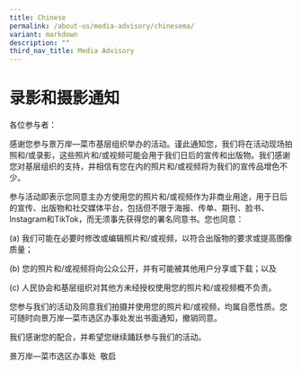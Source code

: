 ```yaml
---
title: Chinese
permalink: /about-us/media-advisory/chinesema/
variant: markdown
description: ""
third_nav_title: Media Advisory
---
```

# 录影和摄影通知

各位参与者：

感谢您参与景万岸—菜市基层组织举办的活动。谨此通知您，我们将在活动现场拍照和/或录影，这些照片和/或视频可能会用于我们日后的宣传和出版物。我们感谢您对基层组织的支持，并相信有您在内的照片和/或视频将为我们的宣传品增色不少。

参与活动即表示您同意主办方使用您的照片和/或视频作为非商业用途，用于日后的宣传、出版物和社交媒体平台，包括但不限于海报、传单、期刊、脸书、Instagram和TikTok，而无须事先获得您的署名同意书。您也同意：

(a) 我们可能在必要时修改或编辑照片和/或视频，以符合出版物的要求或提高图像质量；

(b) 您的照片和/或视频将向公众公开，并有可能被其他用户分享或下载；以及

(c) 人民协会和基层组织对其他方未经授权使用您的照片和/或视频概不负责。

您参与我们的活动及同意我们拍摄并使用您的照片和/或视频，均属自愿性质。您可随时向景万岸—菜市选区办事处发出书面通知，撤销同意。

我们感谢您的配合，并希望您继续踊跃参与我们的活动。

景万岸—菜市选区办事处  敬启